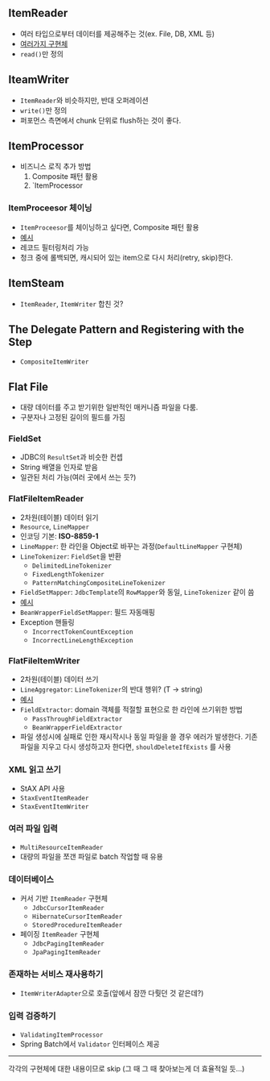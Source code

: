 ## ItemReader

- 여러 타입으로부터 데이터를 제공해주는 것(ex. File, DB, XML 등)
- [여러가지 구현체](https://docs.spring.io/spring-batch/4.0.x/reference/html/appendix.html#itemReadersAppendix)
- `read()`만 정의

## IteamWriter

- `ItemReader`와 비슷하지만, 반대 오퍼레이션
- `write()`만 정의
- 퍼포먼스 측면에서 chunk 단위로 flush하는 것이 좋다.

## ItemProcessor

- 비즈니스 로직 추가 방법
    1. Composite 패턴 활용
    2. `ItemProcessor

### ItemProceesor 체이닝

- `ItemProceesor`를 체이닝하고 싶다면, Composite 패턴 활용
- [예시](https://docs.spring.io/spring-batch/4.0.x/reference/html/readersAndWriters.html#chainingItemProcessors)
- 레코드 필터링처리 가능
- 청크 중에 롤백되면, 캐시되어 있는 item으로 다시 처리(retry, skip)한다.

## ItemSteam

- `ItemReader`, `ItemWriter` 합친 것? 

## The Delegate Pattern and Registering with the Step

- `CompositeItemWriter`

## Flat File

- 대량 데이터를 주고 받기위한 일반적인 매커니즘 파일을 다룸.
- 구분자나 고정된 길이의 필드를 가짐

### FieldSet

- JDBC의 `ResultSet`과 비슷한 컨셉
- String 배열을 인자로 받음
- 일관된 처리 가능(여러 곳에서 쓰는 듯?)

### FlatFileItemReader

- 2차원(테이블) 데이터 읽기
- `Resource`, `LineMapper`
- 인코딩 기본: **ISO-8859-1**
- `LineMapper`: 한 라인을 Object로 바꾸는 과정(`DefaultLineMapper` 구현체)
- `LineTokenizer`: `FieldSet`을 반환
    - `DelimitedLineTokenizer`
    - `FixedLengthTokenizer`
    - `PatternMatchingCompositeLineTokenizer`
- `FieldSetMapper`: `JdbcTemplate`의 `RowMapper`와 동일, `LineTokenizer` 같이 씀
- [예시](https://docs.spring.io/spring-batch/4.0.x/reference/html/readersAndWriters.html#simpleDelimitedFileReadingExample)
- `BeanWrapperFieldSetMapper`: 필드 자동매핑
- Exception 핸들링
    - `IncorrectTokenCountException`
    - `IncorrectLineLengthException`

### FlatFileItemWriter

- 2차원(테이블) 데이터 쓰기
- `LineAggregator`: `LineTokenizer`의 반대 행위? (T -> string)
- [예시](https://docs.spring.io/spring-batch/4.0.x/reference/html/readersAndWriters.html#SimplifiedFileWritingExample)
- `FieldExtractor`: domain 객체를 적절할 표현으로 한 라인에 쓰기위한 방법
    - `PassThroughFieldExtractor`
    - `BeanWrapperFieldExtractor`
- 파일 생성시에 실패로 인한 재시작시나 동일 파일을 쓸 경우 에러가 발생한다. 기존 파일을 지우고 다시 생성하고자 한다면, `shouldDeleteIfExists` 를 사용

### XML 읽고 쓰기

- StAX API 사용
- `StaxEventItemReader`
- `StaxEventItemWriter`

### 여러 파일 입력

- `MultiResourceItemReader`
- 대량의 파일을 쪼갠 파일로 batch 작업할 때 유용

### 데이터베이스

- 커서 기반 `ItemReader` 구현체
    - `JdbcCursorItemReader`
    - `HibernateCursorItemReader`
    - `StoredProcedureItemReader`
- 페이징 `ItemReader` 구현체
    - `JdbcPagingItemReader`
    - `JpaPagingItemReader`

### 존재하는 서비스 재사용하기

- `ItemWriterAdapter`으로 호출(앞에서 잠깐 다뤗던 것 같은데?)

### 입력 검증하기

- `ValidatingItemProcessor`
- Spring Batch에서 `Validator` 인터페이스 제공

------

각각의 구현체에 대한 내용이므로 skip (그 때 그 때 찾아보는게 더 효율적일 듯...)
